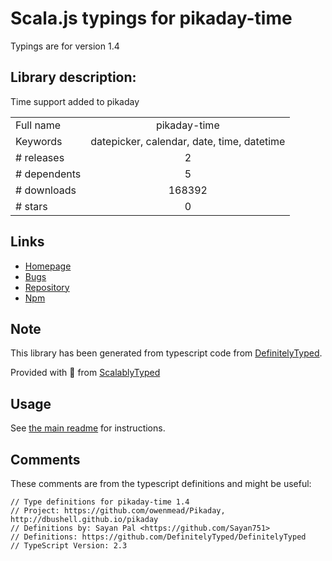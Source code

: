 
# Scala.js typings for pikaday-time

Typings are for version 1.4

## Library description:
Time support added to pikaday

|                    |                 |
| ------------------ | :-------------: |
| Full name          | pikaday-time |
| Keywords           | datepicker, calendar, date, time, datetime |
| # releases         | 2 |
| # dependents       | 5 |
| # downloads        | 168392 |
| # stars            | 0 |

## Links
- [Homepage](http://dbushell.github.io/Pikaday/)
- [Bugs](https://github.com/owenmead/Pikaday/issues)
- [Repository](https://github.com/owenmead/Pikaday)
- [Npm](https://www.npmjs.com/package/pikaday-time)
    


## Note
This library has been generated from typescript code from [DefinitelyTyped](https://definitelytyped.org).

Provided with :purple_heart: from [ScalablyTyped](https://github.com/oyvindberg/ScalablyTyped)

## Usage
See [the main readme](../../readme.md) for instructions.

## Comments

These comments are from the typescript definitions and might be useful:
```
// Type definitions for pikaday-time 1.4
// Project: https://github.com/owenmead/Pikaday, http://dbushell.github.io/pikaday
// Definitions by: Sayan Pal <https://github.com/Sayan751>
// Definitions: https://github.com/DefinitelyTyped/DefinitelyTyped
// TypeScript Version: 2.3

```

